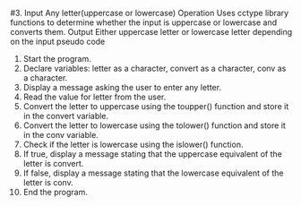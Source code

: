 #3. Input 
Any letter(uppercase or lowercase)
Operation 
Uses cctype library functions to determine whether the input is uppercase or lowercase and converts them.
Output
Either uppercase letter or lowercase letter depending on the input
pseudo code
1. Start the program.
2. Declare variables: letter as a character, convert as a character, conv as a character.
3. Display a message asking the user to enter any letter.
4. Read the value for letter from the user.
5. Convert the letter to uppercase using the toupper() function and store it in the convert variable.
6. Convert the letter to lowercase using the tolower() function and store it in the conv variable.
7. Check if the letter is lowercase using the islower() function.
8. If true, display a message stating that the uppercase equivalent of the letter is convert.
9. If false, display a message stating that the lowercase equivalent of the letter is conv.
10. End the program.
